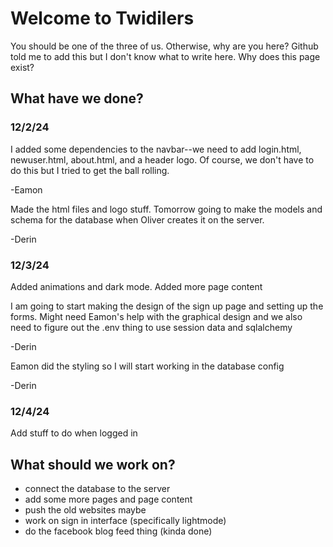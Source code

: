 # Welcome to Twidilers
You should be one of the three of us. Otherwise, why are you here?
Github told me to add this but I don't know what to write here.
Why does this page exist?

## What have we done?
### 12/2/24
I added some dependencies to the navbar--we need to add login.html, newuser.html, about.html, and a header logo. Of course, we don't have to do this but I tried to get the ball rolling.

-Eamon


Made the html files and logo stuff. Tomorrow going to make the models and schema for the database when Oliver creates it on the server.

-Derin

### 12/3/24
Added animations and dark mode. Added more page content

I am going to start making the design of the sign up page and setting up the forms. Might need Eamon's help with the graphical design and we also need to figure out the .env thing to use session data and sqlalchemy

-Derin

Eamon did the styling so I will start working in the database config

-Derin

### 12/4/24
Add stuff to do when logged in

## What should we work on?
* connect the database to the server
* add some more pages and page content
* push the old websites maybe
* work on sign in interface (specifically lightmode)
* do the facebook blog feed thing (kinda done)

